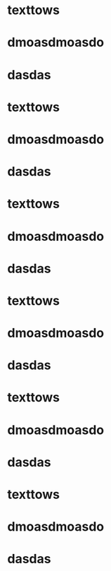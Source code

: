 # texttows
# dmoasdmoasdo
# dasdas



# texttows
# dmoasdmoasdo
# dasdas

# texttows
# dmoasdmoasdo
# dasdas



# texttows
# dmoasdmoasdo
# dasdas

# texttows
# dmoasdmoasdo
# dasdas



# texttows
# dmoasdmoasdo
# dasdas
